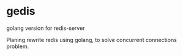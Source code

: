 # gedis
golang version for redis-server

Planing rewrite redis using golang, to solve concurrent connections problem.


